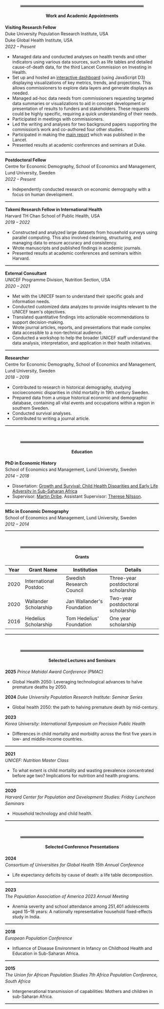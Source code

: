 <style>
/* Style for figure and table titles */
.figure-title, .table-title {
    font-weight: bold;
    font-size: 1.2em;
    margin-bottom: 10px;
}

/* Style for figure notes */
.figure-note, .table-note {
    font-style: italic;
    color: #666;
    font-size: 0.9em;
    margin-top: 5px;
}

/* Table styling */
.content table {
    width: 100%;
    border-collapse: collapse;
    margin-bottom: 20px;
}

.content table, .content th, .content td {
    border: 1px solid #ddd;
    
}

.content th, .content td {
    padding: 8px;
    text-align: left;
        margin-bottom: 20px;

}

.content th {
    font-weight: bold;
}

/* Increase space between paragraphs */
p {
    margin-bottom: 10px; /* Adjust this value to increase/decrease paragraph spacing */
    line-height: 1.5; /* Adjust line-height for more readable text */
}

hr.thick {
    border: none;
    border-top: 5px solid gray; /* Make the line 5px thick and black */
    margin: 50px 50px 20px;
}

hr.thin {
    border: none;
    border-top: 1px solid gray; /* Make the line 5px thick and black */
    margin: 10px 0; /* Add spacing around the line */
}

h4 {
    text-align: center;
}

</style>

<hr class="thick">

#### Work and Academic Appointments

**Visiting Research Fellow**  
Duke University Population Research Institute, USA  
Duke Global Health Institute, USA  
*2022 – Present*  
- Managed data and conducted analyses on health trends and other indicators using various data sources, such as life tables and detailed cause-of-death data, for the third Lancet Commission on Investing in Health.
- Set up and hosted an <a href= "https://omarkarlsson.com/CIH_dash/" target="_blank" rel="noopener noreferrer">interactive dashboard</a> (using JavaScript D3) displaying visualizations of key metrics, trends, and projections. This allows commissioners to explore data layers and generate displays as needed. 
- Managed ad-hoc data needs from commissioners requesting targeted data summaries or visualizations to aid in concept development or presentation of results to funders and stakeholders. These requests could be highly specific, requiring a quick understanding of their needs.
- Participated in meetings with commissioners.
- Led the writing and analyses for two background papers supporting the commission’s work and co-authored four other studies.
- Participated in making the <a href="https://doi.org/10.1007/s44197-024-00294-6" target="_blank">main report</a> which was published in the Lancet.
- Presented results at academic conferences and seminars at Duke.


<hr class="thin">

**Postdoctoral Fellow**  
Centre for Economic Demography, School of Economics and Management, Lund University, Sweden  
*2022 – Present*  
- Independently conducted research on economic demography with a focus on human development.

<hr class="thin">

**Takemi Research Fellow in International Health**  
Harvard TH Chan School of Public Health, USA  
*2019 – 2022*  
- Constructed and analyzed large datasets from household surveys using parallel computing. This also involved cleaning, structuring, and managing data to ensure accuracy and consistency.
- Wrote manuscripts and published findings in academic journals.
- Presented results at academic conferences and seminars within Harvard.


<hr class="thin">

**External Consultant**  
UNICEF Programme Division, Nutrition Section, USA  
*2020 – 2021*  
- Met with the UNICEF team to understand their specific goals and information needs.
- Conducted customized data analyzes to provide insights relevant to the UNICEF team's objectives.
- Translated quantitative findings into actionable recommendations to support decision-making.
- Wrote journal articles, reports, and presentations that made complex data accessible to a non-technical audience.
- Conducted a workshop to help the broader UNICEF staff understand the data analysis, interpretation, and application in their health initiatives.



<hr class="thin">

**Researcher**  
Centre for Economic Demography, School of Economics and Management, Lund University, Sweden  
*2018 – 2019*  
- Contributed to research in historical demography, studying socioeconomic disparities in child mortality in 19th century Sweden.
- Prepared data from a unique historical economic and demographic database, containing all vital events and occupations within a region in southern Sweden. 
- Conducted survival analyses.
- Contributed to writing a journal article.
<hr class="thin">

<hr class="thick">


#### Education

**PhD in Economic History**  
School of Economics and Management, Lund University, Sweden  
*2014 – 2018*  
- Dissertation: <span><a href="Growth_and_Survival.pdf" target="_blank">Growth and Survival: Child Health Disparities and Early Life Adversity in Sub-Saharan Africa</a></span>  
- Supervisor: <a href="https://portal.research.lu.se/en/persons/martin-dribe" target="_blank">Martin Dribe</a>. Assistant Supervisor: <a href="https://portal.research.lu.se/en/persons/therese-nilsson" target="_blank">Therese Nilsson</a>.
<hr class="thin">

**MSc in Economic Demography**  
School of Economics and Management, Lund University, Sweden  
*2012 – 2014*  
<hr class="thin">

<hr class="thick">

#### Grants

| Year  | Grant Name                                              | Institution                                      | Details                                               |
|-------|---------------------------------------------------------|--------------------------------------------------|-------------------------------------------------------|
| 2020  | International Postdoc                                    | Swedish Research Council                          | Three-year postdoctoral scholarship                    |
| 2020  | Wallander Scholarship                                    | Jan Wallander's Foundation                                     | Two-year postdoctoral scholarship                      |
| 2016  | Hedelius Scholarship                       | Tom Hedelius' Foundation                                    | One year scholarship |

<hr class="thin">

<hr class="thick">

#### Selected Lectures and Seminars
**2025**
*Prince Mahidol Award Conference (PMAC)*
- Global Health 2050: Leveraging technological advances to halve premature deaths by 2050.

**2024**
*Duke University Population Research Institute: Seminar Series*
- Global health 2050: the path to halving premature death by mid-century.
    
**2023**  
*Korea University: International Symposium on Precision Public Health*  
- Differences in child mortality and morbidity across the first five years in low- and middle-income countries.

<hr class="thin">

**2021**  
*UNICEF: Nutrition Master Class*  
- To what extent is child mortality and wasting prevalence concentrated before age two? Implications for nutrition and health programs.

<hr class="thin">

**2020**  
*Harvard Center for Population and Development Studies: Friday Luncheon Seminars*  
- Household technology and child health.
<hr class="thin">

<hr class="thick">

#### Selected Conference Presentations

**2024**  
*Consortium of Universities for Global Health 15th Annual Conference*  
- Life expectancy deficits by cause of death: a life table decomposition.

<hr class="thin">

**2023**  
*The Population Association of America 2023 Annual Meeting*  
- Anemia severity and school attendance among 251,401 adolescents aged 15–18 years: A nationally representative household fixed-effects study in India.  

<hr class="thin">

**2018**  
*European Population Conference*  
- Influence of Disease Environment in Infancy on Childhood Health and Education in Sub-Saharan Africa.

<hr class="thin">

**2015**  
*The Union for African Population Studies 7th Africa Population Conference, South Africa*  
- Intergenerational transmission of capabilities: Mothers and children in sub-Saharan Africa.  
<hr class="thin">

<!--
<hr class="thick">

#### Other Academic Experiences

**Visiting Graduate Student**  
Harvard TH Chan School of Public Health, USA  
*2016 – 2017*  

<hr class="thin">

**Intern**  
Estonian Institute for Population Studies, Tallinn University 
*2013*  

<hr class="thin">

**Student Exchange**  
Vilnius University, Lithuania  
*2011 – 2012*  

<hr class="thin">

**Student Exchange**  
American University in Bulgaria  
*2010*  

<hr class="thin">
-->
